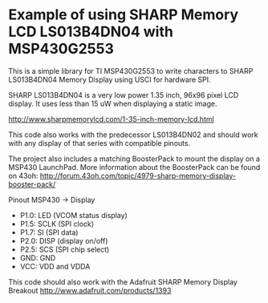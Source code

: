Example of using SHARP Memory LCD LS013B4DN04 with MSP430G2553
==============================================================

This is a simple library for TI MSP430G2553 to write characters to SHARP LS013B4DN04
Memory Display using USCI for hardware SPI.

SHARP LS013B4DN04 is a very low power 1.35 inch, 96x96 pixel LCD display. It uses
less than 15 uW when displaying a static image.

http://www.sharpmemorylcd.com/1-35-inch-memory-lcd.html

This code also works with the predecessor LS013B4DN02 and should work with any
display of that series with compatible pinouts.

The project also includes a matching BoosterPack to mount the display on a MSP430 LaunchPad.
More information about the BoosterPack can be found on 43oh:
http://forum.43oh.com/topic/4979-sharp-memory-display-booster-pack/

Pinout MSP430 -> Display
* P1.0:	LED  (VCOM status display)
* P1.5:	SCLK (SPI clock)
* P1.7:	SI   (SPI data)
* P2.0:	DISP (display on/off)
* P2.5:	SCS  (SPI chip select)
* GND:	GND
* VCC:	VDD and VDDA

This code should also work with the Adafruit SHARP Memory Display Breakout
http://www.adafruit.com/products/1393

